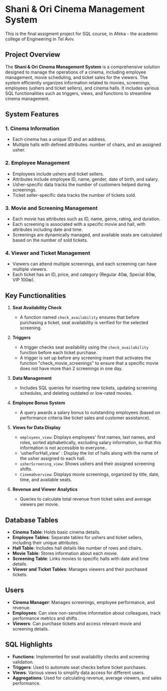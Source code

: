 # Shani & Ori Cinema Management System
This is the final assigment project for SQL course, in Afeka - the academic college of Engineering in Tel Aviv.

## Project Overview
The **Shani & Ori Cinema Management System** is a comprehensive solution designed to manage the operations of a cinema, including employee management, movie scheduling, and ticket sales for the viewers. The system efficiently organizes information related to movies, screenings, employees (ushers and ticket sellers), and cinema halls. It includes various SQL functionalities such as triggers, views, and functions to streamline cinema management.

## System Features
### 1. **Cinema Information**
- Each cinema has a unique ID and an address.
- Multiple halls with defined attributes: number of chairs, and an assigned usher.

### 2. **Employee Management**
- Employees include ushers and ticket sellers.
- Attributes include employee ID, name, gender, date of birth, and salary.
- Usher-specific data tracks the number of customers helped during screenings.
- Ticket seller-specific data tracks the number of tickets sold.

### 3. **Movie and Screening Management**
- Each movie has attributes such as ID, name, genre, rating, and duration.
- Each screening is associated with a specific movie and hall, with attributes including date and time.
- Screenings are dynamically managed, and available seats are calculated based on the number of sold tickets.

### 4. **Viewer and Ticket Management**
- Viewers can attend multiple screenings, and each screening can have multiple viewers.
- Each ticket has an ID, price, and category (Regular 40₪, Special 80₪, VIP 100₪).

## Key Functionalities
1. **Seat Availability Check**  
   - A function named `check_availability` ensures that before purchasing a ticket, seat availability is verified for the selected screening.

2. **Triggers**  
   - A trigger checks seat availability using the `check_availability` function before each ticket purchase.
   - A trigger is set up before any screening insert that activates the function "check_movie_screenings" to ensure that a specific movie does not have more than 2 screenings in one day.

3. **Data Management**  
   - Includes SQL queries for inserting new tickets, updating screening schedules, and deleting outdated or low-rated movies.

4. **Employee Bonus System**  
   - A query awards a salary bonus to outstanding employees (based on performance criteria like ticket sales and customer assistance).

5. **Views for Data Display**  
   - `employees_view`: Displays employees' first names, last names, and roles, sorted alphabetically, excluding salary information, so that this information is not accessible to everyone..
   - 'usherForHall_view' : Display the list of halls along with the name of the usher assigned to each hall.
   - `usherScreening_view`: Shows ushers and their assigned screening shifts.
   - `CinemaOverview`: Displays movie screenings, organized by title, date, time, and available seats.

6. **Revenue and Viewer Analytics**  
   - Queries to calculate total revenue from ticket sales and average viewers per movie.

## Database Tables
- **Cinema Table**: Holds basic cinema details.
- **Employee Tables**: Separate tables for ushers and ticket sellers, including their unique attributes.
- **Hall Table**: Includes hall details like number of rows and chairs.
- **Movie Table**: Stores information about each movie.
- **Screening Table**: Links movies to specific halls with date and time details.
- **Viewer and Ticket Tables**: Manages viewers and their purchased tickets.

## Users
- **Cinema Manager**: Manages screenings, employee performance, and revenue.
- **Employees**: Can view non-sensitive information about colleagues, track performance metrics and shifts .
- **Viewers**: Can purchase tickets and access relevant movie and screening details.

## SQL Highlights
- **Functions**: Implemented for seat availability checks and screening validation.
- **Triggers**: Used to automate seat checks before ticket purchases.
- **Views**: Various views to simplify data access for different users.
- **Aggregations**: Used for calculating revenue, average viewers, and sales performance.

